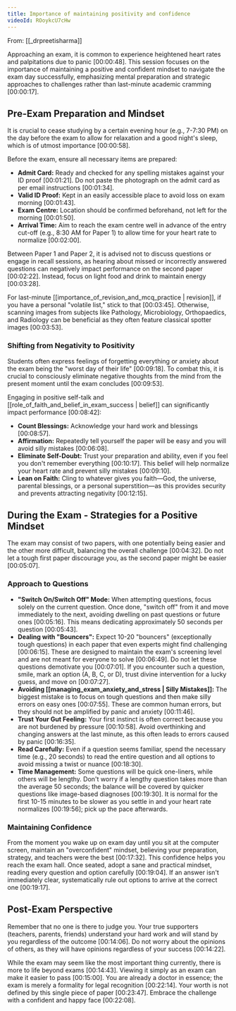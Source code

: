 ```yaml
---
title: Importance of maintaining positivity and confidence
videoId: ROoykcU7cHw
---
```


From: [[_drpreetisharma]] <br/> 

Approaching an exam, it is common to experience heightened heart rates and palpitations due to panic <a class="yt-timestamp" data-t="00:00:48">[00:00:48]</a>. This session focuses on the importance of maintaining a positive and confident mindset to navigate the exam day successfully, emphasizing mental preparation and strategic approaches to challenges rather than last-minute academic cramming <a class="yt-timestamp" data-t="00:00:17">[00:00:17]</a>.

## Pre-Exam Preparation and Mindset
It is crucial to cease studying by a certain evening hour (e.g., 7-7:30 PM) on the day before the exam to allow for relaxation and a good night's sleep, which is of utmost importance <a class="yt-timestamp" data-t="00:00:58">[00:00:58]</a>.

Before the exam, ensure all necessary items are prepared:
*   **Admit Card:** Ready and checked for any spelling mistakes against your ID proof <a class="yt-timestamp" data-t="00:01:21">[00:01:21]</a>. Do not paste the photograph on the admit card as per email instructions <a class="yt-timestamp" data-t="00:01:34">[00:01:34]</a>.
*   **Valid ID Proof:** Kept in an easily accessible place to avoid loss on exam morning <a class="yt-timestamp" data-t="00:01:43">[00:01:43]</a>.
*   **Exam Centre:** Location should be confirmed beforehand, not left for the morning <a class="yt-timestamp" data-t="00:01:50">[00:01:50]</a>.
*   **Arrival Time:** Aim to reach the exam centre well in advance of the entry cut-off (e.g., 8:30 AM for Paper 1) to allow time for your heart rate to normalize <a class="yt-timestamp" data-t="00:02:00">[00:02:00]</a>.

Between Paper 1 and Paper 2, it is advised not to discuss questions or engage in recall sessions, as hearing about missed or incorrectly answered questions can negatively impact performance on the second paper <a class="yt-timestamp" data-t="00:02:22">[00:02:22]</a>. Instead, focus on light food and drink to maintain energy <a class="yt-timestamp" data-t="00:03:28">[00:03:28]</a>.

For last-minute [[importance_of_revision_and_mcq_practice | revision]], if you have a personal "volatile list," stick to that <a class="yt-timestamp" data-t="00:03:45">[00:03:45]</a>. Otherwise, scanning images from subjects like Pathology, Microbiology, Orthopaedics, and Radiology can be beneficial as they often feature classical spotter images <a class="yt-timestamp" data-t="00:03:53">[00:03:53]</a>.

### Shifting from Negativity to Positivity
Students often express feelings of forgetting everything or anxiety about the exam being the "worst day of their life" <a class="yt-timestamp" data-t="00:09:18">[00:09:18]</a>. To combat this, it is crucial to consciously eliminate negative thoughts from the mind from the present moment until the exam concludes <a class="yt-timestamp" data-t="00:09:53">[00:09:53]</a>.

Engaging in positive self-talk and [[role_of_faith_and_belief_in_exam_success | belief]] can significantly impact performance <a class="yt-timestamp" data-t="00:08:42">[00:08:42]</a>:
*   **Count Blessings:** Acknowledge your hard work and blessings <a class="yt-timestamp" data-t="00:08:57">[00:08:57]</a>.
*   **Affirmation:** Repeatedly tell yourself the paper will be easy and you will avoid silly mistakes <a class="yt-timestamp" data-t="00:06:08">[00:06:08]</a>.
*   **Eliminate Self-Doubt:** Trust your preparation and ability, even if you feel you don't remember everything <a class="yt-timestamp" data-t="00:10:17">[00:10:17]</a>. This belief will help normalize your heart rate and prevent silly mistakes <a class="yt-timestamp" data-t="00:09:10">[00:09:10]</a>.
*   **Lean on Faith:** Cling to whatever gives you faith—God, the universe, parental blessings, or a personal superstition—as this provides security and prevents attracting negativity <a class="yt-timestamp" data-t="00:12:15">[00:12:15]</a>.

## During the Exam - Strategies for a Positive Mindset
The exam may consist of two papers, with one potentially being easier and the other more difficult, balancing the overall challenge <a class="yt-timestamp" data-t="00:04:32">[00:04:32]</a>. Do not let a tough first paper discourage you, as the second paper might be easier <a class="yt-timestamp" data-t="00:05:07">[00:05:07]</a>.

### Approach to Questions
*   **"Switch On/Switch Off" Mode:** When attempting questions, focus solely on the current question. Once done, "switch off" from it and move immediately to the next, avoiding dwelling on past questions or future ones <a class="yt-timestamp" data-t="00:05:16">[00:05:16]</a>. This means dedicating approximately 50 seconds per question <a class="yt-timestamp" data-t="00:05:43">[00:05:43]</a>.
*   **Dealing with "Bouncers":** Expect 10-20 "bouncers" (exceptionally tough questions) in each paper that even experts might find challenging <a class="yt-timestamp" data-t="00:06:15">[00:06:15]</a>. These are designed to maintain the exam's screening level and are not meant for everyone to solve <a class="yt-timestamp" data-t="00:06:49">[00:06:49]</a>. Do not let these questions demotivate you <a class="yt-timestamp" data-t="00:07:01">[00:07:01]</a>. If you encounter such a question, smile, mark an option (A, B, C, or D), trust divine intervention for a lucky guess, and move on <a class="yt-timestamp" data-t="00:07:27">[00:07:27]</a>.
*   **Avoiding [[managing_exam_anxiety_and_stress | Silly Mistakes]]:** The biggest mistake is to focus on tough questions and then make silly errors on easy ones <a class="yt-timestamp" data-t="00:07:55">[00:07:55]</a>. These are common human errors, but they should not be amplified by panic and anxiety <a class="yt-timestamp" data-t="00:11:46">[00:11:46]</a>.
*   **Trust Your Gut Feeling:** Your first instinct is often correct because you are not burdened by pressure <a class="yt-timestamp" data-t="00:10:58">[00:10:58]</a>. Avoid overthinking and changing answers at the last minute, as this often leads to errors caused by panic <a class="yt-timestamp" data-t="00:16:35">[00:16:35]</a>.
*   **Read Carefully:** Even if a question seems familiar, spend the necessary time (e.g., 20 seconds) to read the entire question and all options to avoid missing a twist or nuance <a class="yt-timestamp" data-t="00:18:30">[00:18:30]</a>.
*   **Time Management:** Some questions will be quick one-liners, while others will be lengthy. Don't worry if a lengthy question takes more than the average 50 seconds; the balance will be covered by quicker questions like image-based diagnoses <a class="yt-timestamp" data-t="00:19:30">[00:19:30]</a>. It is normal for the first 10-15 minutes to be slower as you settle in and your heart rate normalizes <a class="yt-timestamp" data-t="00:19:56">[00:19:56]</a>; pick up the pace afterwards.

### Maintaining Confidence
From the moment you wake up on exam day until you sit at the computer screen, maintain an "overconfident" mindset, believing your preparation, strategy, and teachers were the best <a class="yt-timestamp" data-t="00:17:32">[00:17:32]</a>. This confidence helps you reach the exam hall. Once seated, adopt a sane and practical mindset, reading every question and option carefully <a class="yt-timestamp" data-t="00:19:04">[00:19:04]</a>. If an answer isn't immediately clear, systematically rule out options to arrive at the correct one <a class="yt-timestamp" data-t="00:19:17">[00:19:17]</a>.

## Post-Exam Perspective
Remember that no one is there to judge you. Your true supporters (teachers, parents, friends) understand your hard work and will stand by you regardless of the outcome <a class="yt-timestamp" data-t="00:14:06">[00:14:06]</a>. Do not worry about the opinions of others, as they will have opinions regardless of your success <a class="yt-timestamp" data-t="00:14:22">[00:14:22]</a>.

While the exam may seem like the most important thing currently, there is more to life beyond exams <a class="yt-timestamp" data-t="00:14:43">[00:14:43]</a>. Viewing it simply as an exam can make it easier to pass <a class="yt-timestamp" data-t="00:15:00">[00:15:00]</a>. You are already a doctor in essence; the exam is merely a formality for legal recognition <a class="yt-timestamp" data-t="00:22:14">[00:22:14]</a>. Your worth is not defined by this single piece of paper <a class="yt-timestamp" data-t="00:23:47">[00:23:47]</a>. Embrace the challenge with a confident and happy face <a class="yt-timestamp" data-t="00:22:08">[00:22:08]</a>.